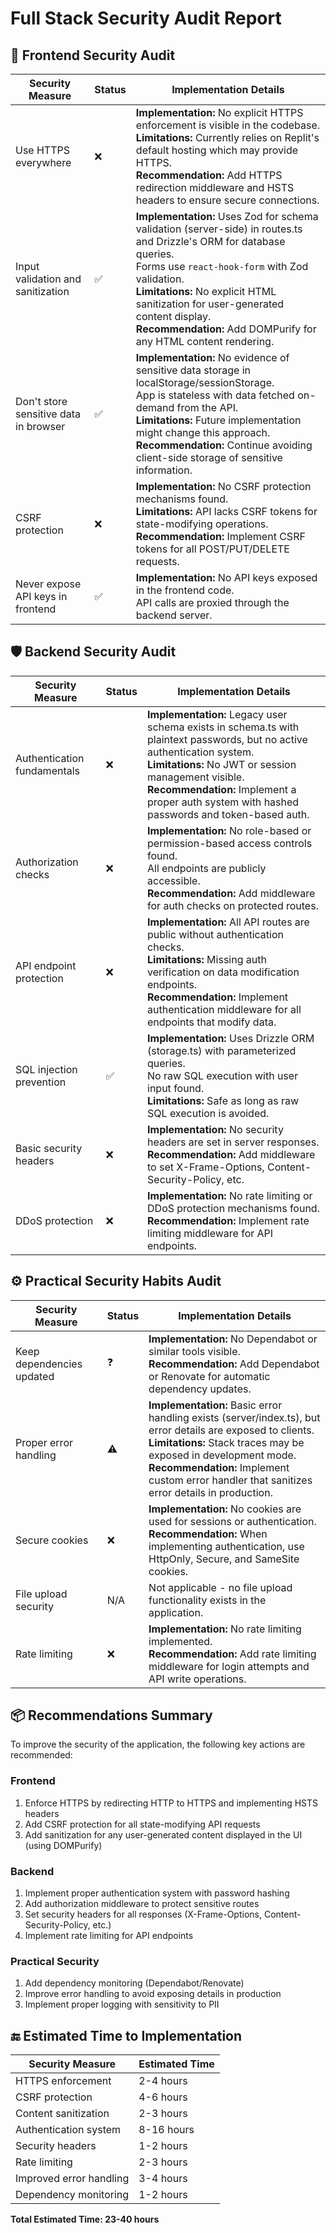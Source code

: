# Full Stack Security Audit Report

## 🔐 Frontend Security Audit

| Security Measure | Status | Implementation Details |
|------------------|--------|------------------------|
| Use HTTPS everywhere | ❌ | **Implementation:** No explicit HTTPS enforcement is visible in the codebase.<br>**Limitations:** Currently relies on Replit's default hosting which may provide HTTPS.<br>**Recommendation:** Add HTTPS redirection middleware and HSTS headers to ensure secure connections. |
| Input validation and sanitization | ✅ | **Implementation:** Uses Zod for schema validation (server-side) in routes.ts and Drizzle's ORM for database queries.<br>Forms use `react-hook-form` with Zod validation.<br>**Limitations:** No explicit HTML sanitization for user-generated content display.<br>**Recommendation:** Add DOMPurify for any HTML content rendering. |
| Don't store sensitive data in browser | ✅ | **Implementation:** No evidence of sensitive data storage in localStorage/sessionStorage.<br>App is stateless with data fetched on-demand from the API.<br>**Limitations:** Future implementation might change this approach.<br>**Recommendation:** Continue avoiding client-side storage of sensitive information. |
| CSRF protection | ❌ | **Implementation:** No CSRF protection mechanisms found.<br>**Limitations:** API lacks CSRF tokens for state-modifying operations.<br>**Recommendation:** Implement CSRF tokens for all POST/PUT/DELETE requests. |
| Never expose API keys in frontend | ✅ | **Implementation:** No API keys exposed in the frontend code.<br>API calls are proxied through the backend server. |

## 🛡️ Backend Security Audit

| Security Measure | Status | Implementation Details |
|------------------|--------|------------------------|
| Authentication fundamentals | ❌ | **Implementation:** Legacy user schema exists in schema.ts with plaintext passwords, but no active authentication system.<br>**Limitations:** No JWT or session management visible.<br>**Recommendation:** Implement a proper auth system with hashed passwords and token-based auth. |
| Authorization checks | ❌ | **Implementation:** No role-based or permission-based access controls found.<br>All endpoints are publicly accessible.<br>**Recommendation:** Add middleware for auth checks on protected routes. |
| API endpoint protection | ❌ | **Implementation:** All API routes are public without authentication checks.<br>**Limitations:** Missing auth verification on data modification endpoints.<br>**Recommendation:** Implement authentication middleware for all endpoints that modify data. |
| SQL injection prevention | ✅ | **Implementation:** Uses Drizzle ORM (storage.ts) with parameterized queries.<br>No raw SQL execution with user input found.<br>**Limitations:** Safe as long as raw SQL execution is avoided. |
| Basic security headers | ❌ | **Implementation:** No security headers are set in server responses.<br>**Recommendation:** Add middleware to set X-Frame-Options, Content-Security-Policy, etc. |
| DDoS protection | ❌ | **Implementation:** No rate limiting or DDoS protection mechanisms found.<br>**Recommendation:** Implement rate limiting middleware for API endpoints. |

## ⚙️ Practical Security Habits Audit

| Security Measure | Status | Implementation Details |
|------------------|--------|------------------------|
| Keep dependencies updated | ❓ | **Implementation:** No Dependabot or similar tools visible.<br>**Recommendation:** Add Dependabot or Renovate for automatic dependency updates. |
| Proper error handling | ⚠️ | **Implementation:** Basic error handling exists (server/index.ts), but error details are exposed to clients.<br>**Limitations:** Stack traces may be exposed in development mode.<br>**Recommendation:** Implement custom error handler that sanitizes error details in production. |
| Secure cookies | ❌ | **Implementation:** No cookies are used for sessions or authentication.<br>**Recommendation:** When implementing authentication, use HttpOnly, Secure, and SameSite cookies. |
| File upload security | N/A | Not applicable - no file upload functionality exists in the application. |
| Rate limiting | ❌ | **Implementation:** No rate limiting implemented.<br>**Recommendation:** Add rate limiting middleware for login attempts and API write operations. |

## 📦 Recommendations Summary

To improve the security of the application, the following key actions are recommended:

### Frontend

1. Enforce HTTPS by redirecting HTTP to HTTPS and implementing HSTS headers
2. Add CSRF protection for all state-modifying API requests
3. Add sanitization for any user-generated content displayed in the UI (using DOMPurify)

### Backend

1. Implement proper authentication system with password hashing
2. Add authorization middleware to protect sensitive routes
3. Set security headers for all responses (X-Frame-Options, Content-Security-Policy, etc.)
4. Implement rate limiting for API endpoints

### Practical Security

1. Add dependency monitoring (Dependabot/Renovate)
2. Improve error handling to avoid exposing details in production
3. Implement proper logging with sensitivity to PII

## 🔚 Estimated Time to Implementation

| Security Measure | Estimated Time |
|------------------|----------------|
| HTTPS enforcement | 2-4 hours |
| CSRF protection | 4-6 hours |
| Content sanitization | 2-3 hours |
| Authentication system | 8-16 hours |
| Security headers | 1-2 hours |
| Rate limiting | 2-3 hours |
| Improved error handling | 3-4 hours |
| Dependency monitoring | 1-2 hours |

**Total Estimated Time: 23-40 hours**